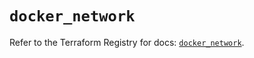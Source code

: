 # `docker_network`

Refer to the Terraform Registry for docs: [`docker_network`](https://registry.terraform.io/providers/kreuzwerker/docker/3.6.2/docs/resources/network).
